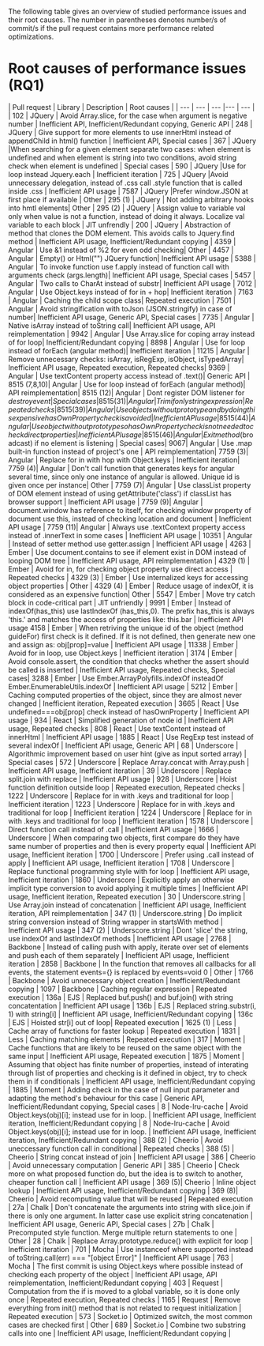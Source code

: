 The following table gives an overview of studied performance issues and their root causes. The number in parentheses denotes number/s of commit/s if the pull request contains more performance related optimizations.

# Root causes of performance issues (RQ1)
| Pull request | Library | Description | Root causes | 
| --- | --- | --- |--- | --- | 
| 102 | JQuery | Avoid Array.slice, for the case when argument is negative number | Inefficient API, Inefficient/Redundant copying, Generic API |
248 | JQuery | Give support for more elements to use innerHtml instead of appendChild in html() function | Inefficient API, Special cases |
367 | JQuery |When searching for a given element separate two cases: when element is undefined and when element is string into two conditions, avoid string check when element is undefined | Special cases |
590 | JQuery |Use for loop instead Jquery.each | Inefficient iteration |
725 | JQuery |Avoid unnecessary delegation, instead of .css call .style function that is called inside .css | Inefficient API usage |
7587 | JQuery |Prefer window.JSON at first place if available | Other |
295 (1) | JQuery | Not adding arbitrary hooks into hmtl elements| Other |
295 (2) | JQuery | Assign value to variable val only when value is not a function, instead of doing it always. Localize val variable to each block | JIT unfrendly |
200 | JQuery | Abstraction of method that clones the DOM element. This avoids calls to Jquery.find method | Inefficient API usage, Inefficient/Redundant copying |
4359 | Angular | Use &1 instead of %2 for even odd checking| Other |
4457 | Angular | Empty() or Html("") JQuery function| Inefficient API usage |
5388 | Angular | To invoke function use f.apply instead of function call with arguments check (args.length)| Inefficient API usage, Special cases |
5457 | Angular | Two calls to CharAt instead of substr| Inefficient API usage |
7012 | Angular | Use Object.keys instead of for in + hop| Inefficient iteration |
7163 | Angular | Caching the child scope class| Repeated execution |
7501 | Angular | Avoid stringification with toJson (JSON.stringify) in case of number| Inefficient API usage, Generic API, Special cases |
7735 | Angular | Native isArray instead of toString call| Inefficient API usage, API reimplementation |
9942 | Angular | Use Array.slice for coping array instead of for loop| Inefficient/Redundant copying |
8898 | Angular | Use for loop instead of forEach (angular method)| Inefficient iteration |
11215 | Angular | Remove unnecessary checks: isArray, isRegExp, isObject, isTypedArray| Inefficient API usage, Repeated execution, Repeated checks|
9369 | Angular | Use textContent property access instead of .text()| Generic API |
8515 (7,8,10)| Angular | Use for loop instead of forEach (angular method)| API reimplementation|
8515 (12)| Angular | Dont register DOM listener for $destroy event| Special cases|
8515 (31)| Angular | Trim if only string expression| Repeated checks|
8515 (39)| Angular | Use objects without prototype and by doing this expensive hasOwnProperty check is avoided| Inefficient API usage|
8515 (44)| Angular | Use object without prototype so hasOwnProperty check is not needed to check direct properties | Inefficient API usage|
8515 (46)| Angular | Exit method ($broadcast) if no element is listening | Special cases|
9067| Angular | Use .map built-in function instead of project's one | API reimplementation|
7759 (3)| Angular | Replace for in with hop with Object.keys | Inefficient iteration|
7759 (4)| Angular | Don't call function that generates keys for angular several time, since only one instance of angular is allowed. Unique id is given once per instance| Other |
7759 (7)| Angular | Use classList property of DOM element instead of using getAttribute('class') if classList has browser support | Inefficient API usage |
7759 (9)| Angular | document.window has reference to itself, for checking window property of document use this, instead of checking location and document | Inefficient API usage |
7759 (11)| Angular | Always use .textContext property access instead of .innerText in some cases | Inefficient API usage |
10351 | Angular | Instead of setter method use getter.assign | Inefficient API usage |
4263 | Ember | Use document.contains to see if element exist in DOM instead of looping DOM tree | Inefficient API usage, API reimplementation |
4329 (1) | Ember | Avoid for in, for checking object property use direct access | Repeated checks |
4329 (3) | Ember | Use internalized keys for accessing object properties | Other |
4329 (4) | Ember | Reduce usage of indexOf, it is considered as an expensive function| Other |
5547 | Ember | Move try catch block in code-critical part | JIT unfriendly |
9991 | Ember | Instead of indexOf(has_this) use lastIndexOf (has_this,0). The prefix has_this is always 'this.' and matches the access of properties like: this.bar | Inefficient API usage
4158 | Ember | When retriving the unique id of the object (method guideFor) first check is it defined. If it is not defined, then generate new one and assign as: obj[prop]=value | Inefficient API usage |
11338 | Ember | Avoid for in loop, use Object.keys | Inefficient iteration |
3174 | Ember | Avoid console.assert, the condition that checks whether the assert should be called is inserted | Inefficient API usage, Repeated checks, Special cases|
3288 | Ember | Use Ember.ArrayPolyfills.indexOf insteadOf Ember.EnumerableUtils.indexOf | Inefficient API usage |
5212 | Ember | Caching computed properties of the object, since they are almost never changed | Inefficient iteration, Repeated execution |
3665 | React | Use undefined===obj[prop] check instead of hasOwnProperty | Inefficient API usage |
934 | React | Simplified generation of node id | Inefficient API usage, Repeated checks |
808 | React | Use textContent instead of innerHtml | Inefficient API usage |
1885 | React | Use RegExp test instead of several indexOf | Inefficient API usage, Generic API |
68 | Underscore | Algorithmic improvement based on user hint (give as input sorted array) | Special cases |
572 | Underscore | Replace Array.concat with Array.push | Inefficient API usage, Inefficient iteration |
39 | Underscore | Replace split.join with replace | Inefficient API usage |
928 | Underscore | Hoist function definition outside loop | Repeated execution, Repeated checks |
1222 | Underscore | Replace for in with .keys and traditional for loop | Inefficient iteration |
1223 | Underscore | Replace for in with .keys and traditional for loop | Inefficient iteration |
1224 | Underscore | Replace for in with .keys and traditional for loop | Inefficient iteration |
1578 | Underscore | Direct function call instead of .call | Inefficient API usage |
1666 | Underscore | When comparing two objects, first compare do they have same number of properties and then is every property equal | Inefficient API usage, Inefficient iteration |
1700 | Underscore | Prefer using .call instead of apply | Inefficient API usage, Inefficient iteration |
1708 | Underscore | Replace functional programming style with for loop | Inefficient API usage, Inefficient iteration |
1860 | Underscore | Explicitly apply an otherwise implicit type conversion to avoid applying it multiple times | Inefficient API usage, Inefficient iteration, Repeated execution |
30 | Underscore.string | Use Array.join instead of concatenation | Inefficient API usage, Inefficient iteration, API reimplementation |
347 (1) | Underscore.string | Do implicit string conversion instead of String wrapper in startsWith method | Inefficient API usage |
347 (2) | Underscore.string | Dont 'slice' the string, use indexOf and lastIndexOf methods | Inefficient API usage |
2768 | Backbone | Instead of calling push with apply, iterate over set of elements and push each of them separately | Inefficient API usage, Inefficient iteration |
2858 | Backbone | In the function that removes all callbacks for all events, the statement events={} is replaced by events=void 0 | Other |
1766 | Backbone | Avoid unnecessary object creation | Inefficient/Redundant copying |
1097 | Backbone | Caching regular expression | Repeated execution |
136a | EJS | Replaced buf.push() and buf.join() with string concatentation | Inefficient API usage |
136b | EJS | Replaced string.substr(i, 1) with string[i] | Inefficient API usage, Inefficient/Redundant copying |
136c | EJS | Hoisted str[i] out of loop| Repeated execution |
1625 (1) | Less | Cache array of functions for faster lookup | Repeated execution |
1831 | Less | Caching matching elements | Repeated execution |
317 | Moment | Cache functions that are likely to be reused on the same object with the same input | Inefficient API usage, Repeated execution |
1875 | Moment | Assuming that object has finite number of properties, instead of interating through list of properties and checking is it defined in object, try to check them in if conditionals | Inefficient API usage, Inefficient/Redundant copying |
1885 | Moment | Adding check in the case of null input parameter and adapting the method's behaviour for this case | Generic API, Inefficient/Redundant copying, Special cases |
8 | Node-lru-cache | Avoid Object.keys(obj)[i]; instead use for in loop.  | Inefficient API usage, Inefficient iteration, Inefficient/Redundant copying |
8 | Node-lru-cache | Avoid Object.keys(obj)[i]; instead use for in loop.  | Inefficient API usage, Inefficient iteration, Inefficient/Redundant copying |
388 (2) | Cheerio | Avoid uneccessary function call in conditional | Repeated checks |
388 (5) | Cheerio | String concat instead of join | Inefficient API usage |
386 | Cheerio | Avoid unnecessary computation | Generic API |
385 | Cheerio | Check more on what proposed function do, but the idea is to switch to another, cheaper function call | Inefficient API usage |
369 (5)| Cheerio | Inline object lookup | Inefficient API usage, Inefficient/Redundant copying |
369 (8)| Cheerio | Avoid recomputing value that will be reused | Repeated execution |
27a | Chalk | Don't concatenate the arguments into string with slice.join if there is only one argument. In latter case use explicit string concatenation | Inefficient API usage, Generic API, Special cases |
27b | Chalk | Precomputed style function. Merge multiple return statements to one | Other |
28 | Chalk | Replace Array.prototype.reduce() with explicit for loop | Inefficient iteration |
701 | Mocha | Use instanceof where supported instead of toString.call(err) === "[object Error]" | Inefficient API usage |
763 | Mocha | The first commit is using Object.keys where possible instead of checking each property of the object | Inefficient API usage, API reimplementation, Inefficient/Redundant copying |
403 | Request | Computation from the if is moved to a global variable, so it is done only once | Repeated execution, Repeated checks |
1165 | Request | Remove everything from init() method that is not related to request initialization | Repeated execution |
573 | Socket.io | Optimized switch, the most common cases are checked first | Other |
689 | Socket.io | Combine two substring calls into one | Inefficient API usage, Inefficient/Redundant copying |






















